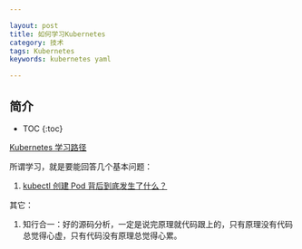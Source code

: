 ```yaml
---

layout: post
title: 如何学习Kubernetes
category: 技术
tags: Kubernetes
keywords: kubernetes yaml

---
```


## 简介

* TOC
{:toc}

[Kubernetes 学习路径](https://www.infoq.cn/article/9DTX*1i1Z8hsxkdrPmhk)

所谓学习，就是要能回答几个基本问题：

1. [kubectl 创建 Pod 背后到底发生了什么？](https://mp.weixin.qq.com/s/ctdvbasKE-vpLRxDJjwVMw)



其它：

1. 知行合一：好的源码分析，一定是说完原理就代码跟上的，只有原理没有代码总觉得心虚，只有代码没有原理总觉得心累。